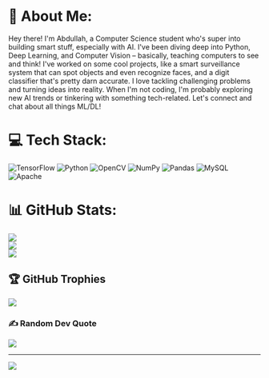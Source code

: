 # 💫 About Me:
Hey there! I'm Abdullah, a Computer Science student who's super into building smart stuff, especially with AI. I've been diving deep into Python, Deep Learning, and Computer Vision – basically, teaching computers to see and think! I've worked on some cool projects, like a smart surveillance system that can spot objects and even recognize faces, and a digit classifier that's pretty darn accurate. I love tackling challenging problems and turning ideas into reality. When I'm not coding, I'm probably exploring new AI trends or tinkering with something tech-related. Let's connect and chat about all things ML/DL!


# 💻 Tech Stack:
![TensorFlow](https://img.shields.io/badge/TensorFlow-%23FF6F00.svg?style=for-the-badge&logo=TensorFlow&logoColor=white) ![Python](https://img.shields.io/badge/python-3670A0?style=for-the-badge&logo=python&logoColor=ffdd54) ![OpenCV](https://img.shields.io/badge/opencv-%23white.svg?style=for-the-badge&logo=opencv&logoColor=white) ![NumPy](https://img.shields.io/badge/numpy-%23013243.svg?style=for-the-badge&logo=numpy&logoColor=white) ![Pandas](https://img.shields.io/badge/pandas-%23150458.svg?style=for-the-badge&logo=pandas&logoColor=white) ![MySQL](https://img.shields.io/badge/mysql-4479A1.svg?style=for-the-badge&logo=mysql&logoColor=white) ![Apache](https://img.shields.io/badge/apache-%23D42029.svg?style=for-the-badge&logo=apache&logoColor=white)
# 📊 GitHub Stats:
![](https://github-readme-stats.vercel.app/api?username=ABZ98990&theme=neon&hide_border=false&include_all_commits=true&count_private=true)<br/>
![](https://nirzak-streak-stats.vercel.app/?user=ABZ98990&theme=neon&hide_border=false)<br/>
![](https://github-readme-stats.vercel.app/api/top-langs/?username=ABZ98990&theme=neon&hide_border=false&include_all_commits=true&count_private=true&layout=compact)

## 🏆 GitHub Trophies
![](https://github-profile-trophy.vercel.app/?username=ABZ98990&theme=radical&no-frame=false&no-bg=true&margin-w=4)

### ✍️ Random Dev Quote
![](https://quotes-github-readme.vercel.app/api?type=horizontal&theme=radical)

---
[![](https://visitcount.itsvg.in/api?id=ABZ98990&icon=0&color=0)](https://visitcount.itsvg.in)

<!-- Proudly created with GPRM ( https://gprm.itsvg.in ) -->
